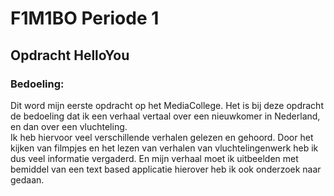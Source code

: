 # F1M1BO Periode 1 

## Opdracht HelloYou

### Bedoeling:
Dit word mijn eerste opdracht op het MediaCollege. 
Het is bij deze opdracht de bedoeling dat ik een verhaal vertaal over een nieuwkomer in Nederland, en dan over een vluchteling.  
Ik heb hiervoor veel verschillende verhalen gelezen en gehoord. Door het kijken van filmpjes en het lezen van verhalen van vluchtelingenwerk heb ik dus veel informatie vergaderd. 
En mijn verhaal moet ik uitbeelden met bemiddel van een text based applicatie hierover heb ik ook onderzoek naar gedaan.  

